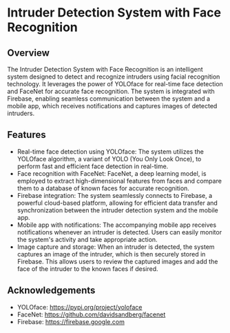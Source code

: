 # Intruder Detection System with Face Recognition

## Overview
The Intruder Detection System with Face Recognition is an intelligent system designed to detect and recognize intruders using facial recognition technology. It leverages the power of YOLOface for real-time face detection and FaceNet for accurate face recognition. The system is integrated with Firebase, enabling seamless communication between the system and a mobile app, which receives notifications and captures images of detected intruders.

## Features
- Real-time face detection using YOLOface: The system utilizes the YOLOface algorithm, a variant of YOLO (You Only Look Once), to perform fast and efficient face detection in real-time.
- Face recognition with FaceNet: FaceNet, a deep learning model, is employed to extract high-dimensional features from faces and compare them to a database of known faces for accurate recognition.
- Firebase integration: The system seamlessly connects to Firebase, a powerful cloud-based platform, allowing for efficient data transfer and synchronization between the intruder detection system and the mobile app.
- Mobile app with notifications: The accompanying mobile app receives notifications whenever an intruder is detected. Users can easily monitor the system's activity and take appropriate action.
- Image capture and storage: When an intruder is detected, the system captures an image of the intruder, which is then securely stored in Firebase. This allows users to review the captured images and add the face of the intruder to the known faces if desired.

## Acknowledgements
- YOLOface: https://pypi.org/project/yoloface
- FaceNet: https://github.com/davidsandberg/facenet
- Firebase: https://firebase.google.com
